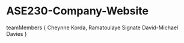 # ASE230-Company-Website
teamMembers {
  Cheynne Korda,
  Ramatoulaye Signate
  David-Michael Davies
  }

